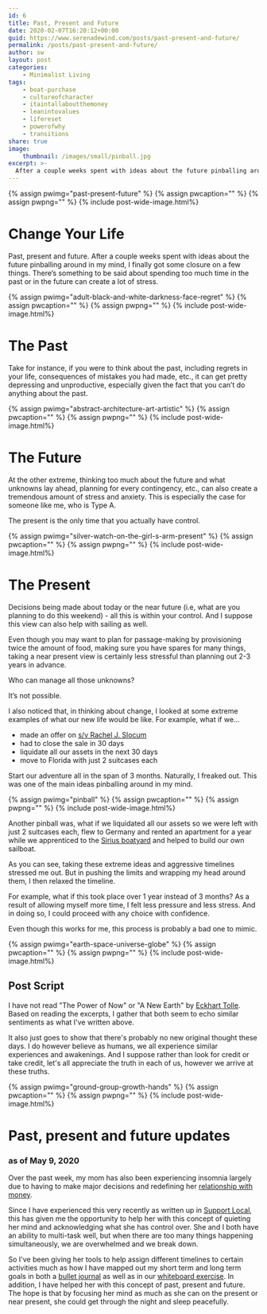 ```yaml
---
id: 6
title: Past, Present and Future
date: 2020-02-07T16:20:12+00:00
guid: https://www.serenadewind.com/posts/past-present-and-future/
permalink: /posts/past-present-and-future/
author: sw
layout: post
categories:
    - Minimalist Living
tags:
    - boat-purchase
    - cultureofcharacter
    - itaintallaboutthemoney
    - leanintovalues
    - lifereset
    - powerofwhy
    - transitions
share: true
image:
    thumbnail: /images/small/pinball.jpg 
excerpt: >-
  After a couple weeks spent with ideas about the future pinballing around in my mind, I finally got some closure on a few things. The present is the only time that you actually have control...
---
```

{% assign pwimg="past-present-future" %}
{% assign pwcaption="" %}
{% assign pwpng="" %}
{% include post-wide-image.html%}


# Change Your Life

Past, present and future. After a couple weeks spent with ideas about the future pinballing around in my mind, I finally got some closure on a few things. There’s something to be said about spending too much time in the past or in the future can create a lot of stress.

{% assign pwimg="adult-black-and-white-darkness-face-regret" %}
{% assign pwcaption="" %}
{% assign pwpng="" %}
{% include post-wide-image.html%}


# The Past

Take for instance, if you were to think about the past, including regrets in your life, consequences of mistakes you had made, etc., it can get pretty depressing and unproductive, especially given the fact that you can’t do anything about the past.

{% assign pwimg="abstract-architecture-art-artistic" %}
{% assign pwcaption="" %}
{% assign pwpng="" %}
{% include post-wide-image.html%}


# The Future

At the other extreme, thinking too much about the future and what unknowns lay ahead, planning for every contingency, etc., can also create a tremendous amount of stress and anxiety. This is especially the case for someone like me, who is Type A.

The present is the only time that you actually have control.

{% assign pwimg="silver-watch-on-the-girl-s-arm-present" %}
{% assign pwcaption="" %}
{% assign pwpng="" %}
{% include post-wide-image.html%}


# The Present

Decisions being made about today or the near future (i.e, what are you planning to do this weekend) - all this is within your control. And I suppose this view can also help with sailing as well. 

Even though you may want to plan for passage-making by provisioning twice the amount of food, making sure you have spares for many things, taking a near present view is certainly less stressful than planning out 2-3 years in advance.

Who can manage all those unknowns? 

It’s not possible.

I also noticed that, in thinking about change, I looked at some extreme examples of what our new life would be like. For example, what if we...

- made an offer on [s/v Rachel J. Slocum](https://www.serenadewind.com/posts/when-first-we-saw-rachel-j-slocum/ "About s/v Rachel J Slocum")
- had to close the sale in 30 days
- liquidate all our assets in the next 30 days
- move to Florida with just 2 suitcases each

Start our adventure all in the span of 3 months. Naturally, I freaked out. This was one of the main ideas pinballing around in my mind.

{% assign pwimg="pinball" %}
{% assign pwcaption="" %}
{% assign pwpng="" %}
{% include post-wide-image.html%}


Another pinball was, what if we liquidated all our assets so we were left with just 2 suitcases each, flew to Germany and rented an apartment for a year while we apprenticed to the [Sirius boatyard](https://www.serenadewind.com/posts/boot-2020/ "Boot 2020") and helped to build our own sailboat.

As you can see, taking these extreme ideas and aggressive timelines stressed me out. But in pushing the limits and wrapping my head around them, I then relaxed the timeline.

For example, what if this took place over 1 year instead of 3 months? As a result of allowing myself more time, I felt less pressure and less stress. And in doing so, I could proceed with any choice with confidence.

Even though this works for me, this process is probably a bad one to mimic.

{% assign pwimg="earth-space-universe-globe" %}
{% assign pwcaption="" %}
{% assign pwpng="" %}
{% include post-wide-image.html%}


## Post Script

I have not read "The Power of Now" or "A New Earth" by [Eckhart Tolle](https://www.eckharttolle.com/ "Eckhart Tolle"). Based on reading the excerpts, I gather that both seem to echo similar sentiments as what I've written above.

It also just goes to show that there's probably no new original thought these days. I do however believe as humans, we all experience similar experiences and awakenings. And I suppose rather than look for credit or take credit, let's all appreciate the truth in each of us, however we arrive at these truths. 

{% assign pwimg="ground-group-growth-hands" %}
{% assign pwcaption="" %}
{% assign pwpng="" %}
{% include post-wide-image.html%}
 

# Past, present and future updates

### as of May 9, 2020

Over the past week, my mom has also been experiencing insomnia largely due to having to make major decisions and redefining her [relationship with money](https://www.serenadewind.com/posts/relationship-with-money/ "Relationship with Money").

Since I have experienced this very recently as written up in [Support Local](https://www.serenadewind.com/posts/support-local/ "Support Local"), this has given me the opportunity to help her with this concept of quieting her mind and acknowledging what she has control over. She and I both have an ability to multi-task well, but when there are too many things happening simultaneously, we are overwhelmed and we break down. 

So I've been giving her tools to help assign different timelines to certain activities much as how I have mapped out my short term and long term goals in both a [bullet journal](https://www.serenadewind.com/posts/eye-of-the-storm/ "Eye of the Storm") as well as in our [whiteboard exercise](https://www.serenadewind.com/posts/time-to-go-to-the-whiteboard/ "Time to go to the whiteboard"). In addition, I have helped her with this concept of past, present and future. The hope is that by focusing her mind as much as she can on the present or near present, she could get through the night and sleep peacefully. 